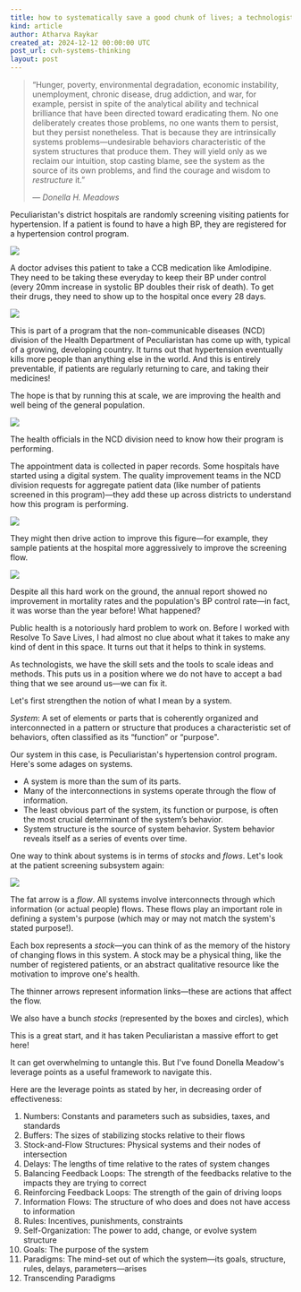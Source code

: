 ```yaml
---
title: how to systematically save a good chunk of lives; a technologist's guide
kind: article
author: Atharva Raykar
created_at: 2024-12-12 00:00:00 UTC
post_url: cvh-systems-thinking
layout: post
---
```

> “Hunger, poverty, environmental degradation, economic instability, unemployment, chronic disease, drug addiction, and war, for example, persist in spite of the analytical ability and technical brilliance that have been directed toward eradicating them. No one deliberately creates those problems, no one wants them to persist, but they persist nonetheless. That is because they are intrinsically systems problems—undesirable behaviors characteristic of the system structures that produce them. They will yield only as we reclaim our intuition, stop casting blame, see the system as the source of its own problems, and find the courage and wisdom to *restructure* it.”
>
> <span style="margin-left: auto">— *Donella H. Meadows*</span>

Peculiaristan's district hospitals are randomly screening visiting patients for hypertension. If a patient is found to have a high BP, they are registered for a hypertension control program.

![](/images/blog/screening.png)

A doctor advises this patient to take a CCB medication like Amlodipine. They need to be taking these everyday to keep their BP under control (every 20mm increase in systolic BP doubles their risk of death). To get their drugs, they need to show up to the hospital once every 28 days.

![](/images/blog/screening_and_appointment.png)

This is part of a program that the non-communicable diseases (NCD) division of the Health Department of Peculiaristan has come up with, typical of a growing, developing country. It turns out that hypertension eventually kills more people than anything else in the world. And this is entirely preventable, if patients are regularly returning to care, and taking their medicines!

The hope is that by running this at scale, we are improving the health and well being of the general population.

![](/images/blog/health_improvement_flow.png)

The health officials in the NCD division need to know how their program is performing.

The appointment data is collected in paper records. Some hospitals have started using a digital system. The quality improvement teams in the NCD division requests for aggregate patient data (like number of patients screened in this program)—they add these up across districts to understand how this program is performing.

![](/images/blog/qi_introduced.png)

They might then drive action to improve this figure—for example, they sample patients at the hospital more aggressively to improve the screening flow.

![](/images/blog/improve_screening.png)

Despite all this hard work on the ground, the annual report showed no improvement in mortality rates and the population's BP control rate—in fact, it was worse than the year before! What happened?

Public health is a notoriously hard problem to work on. Before I worked with Resolve To Save Lives, I had almost no clue about what it takes to make any kind of dent in this space. It turns out that it helps to think in systems.

As technologists, we have the skill sets and the tools to scale ideas and methods. This puts us in a position where we do not have to accept a bad thing that we see around us—we can fix it.

Let's first strengthen the notion of what I mean by a system.

*System*: A set of elements or parts that is coherently organized and interconnected in a pattern or structure that produces a characteristic set of behaviors, often classified as its “function” or “purpose".

Our system in this case, is Peculiaristan's hypertension control program. Here's some adages on systems.

* A system is more than the sum of its parts.
* Many of the interconnections in systems operate through the flow of information.
* The least obvious part of the system, its function or purpose, is often the most crucial determinant of the system’s behavior.
* System structure is the source of system behavior. System behavior reveals itself as a series of events over time.

One way to think about systems is in terms of *stocks* and *flows*. Let's look at the patient screening subsystem again:

![](/images/blog/screening.png)

The fat arrow is a *flow*. All systems involve interconnects through which information (or actual people) flows. These flows play an important role in defining a system's purpose (which may or may not match the system's stated purpose!).

Each box represents a *stock*—you can think of as the memory of the history of changing flows in this system. A stock may be a physical thing, like the number of registered patients, or an abstract qualitative resource like the motivation to improve one's health.

The thinner arrows represent information links—these are actions that affect the flow.

We also have a bunch *stocks* (represented by the boxes and circles), which 

This is a great start, and it has taken Peculiaristan a massive effort to get here!

It can get overwhelming to untangle this. But I've found Donella Meadow's leverage points as a useful framework to navigate this.

Here are the leverage points as stated by her, in decreasing order of effectiveness:

1. Numbers: Constants and parameters such as subsidies, taxes, and standards
2. Buffers: The sizes of stabilizing stocks relative to their flows
3. Stock-and-Flow Structures: Physical systems and their nodes of intersection
4. Delays: The lengths of time relative to the rates of system changes
5. Balancing Feedback Loops: The strength of the feedbacks relative to the impacts they are trying to correct
6. Reinforcing Feedback Loops: The strength of the gain of driving loops
7. Information Flows: The structure of who does and does not have access to information
8. Rules: Incentives, punishments, constraints
9. Self-Organization: The power to add, change, or evolve system structure 
10. Goals: The purpose of the system
11. Paradigms: The mind-set out of which the system—its goals, structure, rules, delays, parameters—arises
12. Transcending Paradigms
